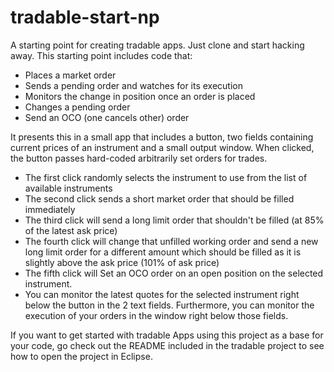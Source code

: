 tradable-start-np
=================
A starting point for creating tradable apps. Just clone and start hacking away. This starting point  includes code that:

* Places a market order
* Sends a pending order and watches for its execution
* Monitors the change in position once an order is placed
* Changes a pending order
* Send an OCO (one cancels other) order

It presents this in a small app that includes a button, two fields containing current prices of an 
instrument and a small output window. When clicked, the button passes hard-coded arbitrarily set orders for trades.

* The first click randomly selects the instrument to use from the list of available instruments
* The second click sends a short market order that should be filled immediately
* The third click will send a long limit order that shouldn't be filled (at 85% of the latest ask price)
* The fourth click will change that unfilled working order and send a new long limit order for a different amount which should be filled as it is slightly above the ask price (101% of ask price)
* The fifth click will Set an OCO order on an open position on the selected instrument.
* You can monitor the latest quotes for the selected instrument right below the button in the 2 text fields. 
Furthermore, you can monitor the execution of your orders in the window right below those fields.


If you want to get started with tradable Apps using this project as a base for your code, go check out the 
README included in the tradable project to see how to open the project in Eclipse.
